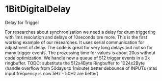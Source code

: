 # 1BitDigitalDelay
Delay for Trigger

For researches about synchronisation we need a delay for drum triggering with 1ms resolution and delays of 10seconds ore more.
This is the first working example of our researches. It uses serial communication for adjustment of delay. 
The code is great for very long delays but not so for many trigger events. The prozessing time for values is about 20us without code optimization.
We handle now a queue of 512 trigger events in a 2k ringbuffer.
TODO:
substitute the 512x4Byte Ringbuffer to 1024x2Byte (handle overflow from 50days to 1minute)
better debounce of INPUTs (max input frequency is now 5Hz - 50Hz are better)
